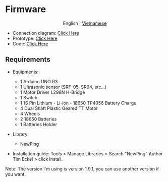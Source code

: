 # Firmware

<p align="center">
  <span>English</span> |
  <a href="README.md">Vietnamese</a>
</p>

- Connection diagram: [Click Here](media/images/image1.png)
- Prototype: [Click Here](media/images/image2.jpg)
- Code: [Click Here](ObstacleAvoidCar/ObstacleAvoidCar.ino)

## Requirements
- Equipments:
  - 1 Arduino UNO R3
  - 1 Ultrasonic sensor (SRF-05, SR04, etc...)
  - 1 Motor Driver L298N H-Bridge
  - 1 Switch
  - 1 1S Pin Lithium - Li-ion - 18650 TP4056 Battery Charge
  - 4 Dual Shaft Plastic Geared TT Motor
  - 4 Wheels
  - 2 18650 Batteries
  - 1 Batteries Holder

- Library:
  - NewPing

- Installation guide: Tools > Manage Libraries > Search "NewPing" Author Tim Eckel > click Install.

Note: The version I'm using is version 1.9.1, you can use another version if you want.
